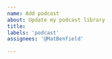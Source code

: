 ```yaml
---
name: Add podcast
about: Update my podcast library
title: 
labels: 'podcast'
assignees: '@MatBenfield'

---
```

